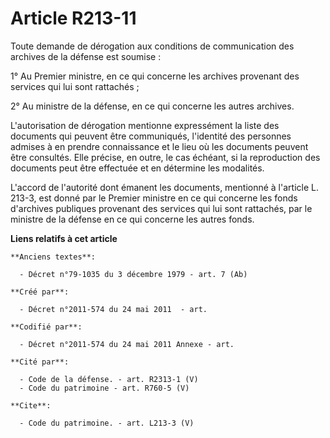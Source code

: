 # Article R213-11

Toute demande de dérogation aux conditions de communication des archives de la défense est soumise : 

1° Au Premier ministre, en ce qui concerne les archives provenant des services qui lui sont rattachés ; 

2° Au ministre de la défense, en ce qui concerne les autres archives. 

L'autorisation de dérogation mentionne expressément la liste des documents qui peuvent être communiqués, l'identité des
personnes admises à en prendre connaissance et le lieu où les documents peuvent être consultés. Elle précise, en outre, le
cas échéant, si la reproduction des documents peut être effectuée et en détermine les modalités. 

L'accord de l'autorité dont émanent les documents, mentionné à l'article L. 213-3, est donné par le Premier ministre en ce
qui concerne les fonds d'archives publiques provenant des services qui lui sont rattachés, par le ministre de la défense en
ce qui concerne les autres fonds.

**Liens relatifs à cet article**

	**Anciens textes**:

	  - Décret n°79-1035 du 3 décembre 1979 - art. 7 (Ab)

	**Créé par**:

	  - Décret n°2011-574 du 24 mai 2011  - art.

	**Codifié par**:

	  - Décret n°2011-574 du 24 mai 2011 Annexe - art.

	**Cité par**:

	  - Code de la défense. - art. R2313-1 (V)
	  - Code du patrimoine - art. R760-5 (V)

	**Cite**:

	  - Code du patrimoine. - art. L213-3 (V)
